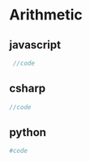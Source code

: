 # Arithmetic

## javascript

```js
 //code
```

## csharp

```csharp
//code
```

## python

```python
#code
```
